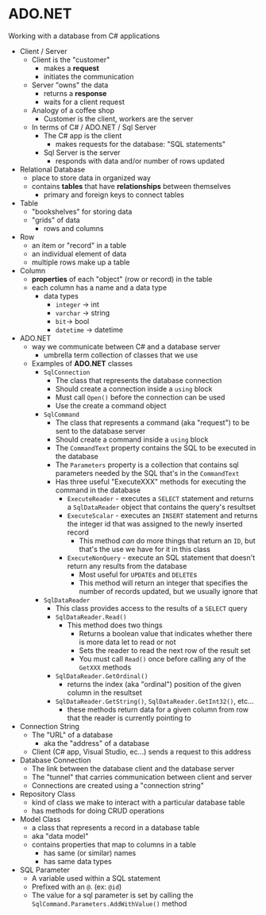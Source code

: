 # ADO<span>.</span>NET

Working with a database from C# applications

* Client / Server
  * Client is the "customer"
    * makes a **request**
    * initiates the communication
  * Server "owns" the data
    * returns a **response**
    * waits for a client request 
  * Analogy of a coffee shop
    * Customer is the client, workers are the server
  * In terms of C# / ADO.NET / Sql Server
    * The C# app is the client
      * makes requests for the database: "SQL statements"
    * Sql Server is the server
      * responds with data and/or number of rows updated
* Relational Database
  * place to store data in organized way
  * contains **tables** that have **relationships** between themselves
    * primary and foreign keys to connect tables
* Table
  * "bookshelves" for storing data
  * "grids" of data
    * rows and columns
* Row
  * an item or "record" in a table
  * an individual element of data
  * multiple rows make up a table
* Column
  * **properties** of each "object" (row or record) in the table
  * each column has a name and a data type
    * data types
      * `integer` -> int
      * `varchar` -> string
      * `bit`-> bool
      * `datetime` -> datetime
* ADO<span>.</span>NET
  * way we communicate between C# and a database server
    * umbrella term collection of classes that we use
  * Examples of **ADO<span>.</span>NET** classes
    * `SqlConnection`
      * The class that represents the database connection
      * Should create a connection inside a `using` block
      * Must call `Open()` before the connection can be used
      * Use the create a command object
    * `SqlCommand`
      * The class that represents a command (aka "request") to be sent to the database server
      * Should create a command inside a `using` block
      * The `CommandText` property contains the SQL to be executed in the database
      * The `Parameters` property is a collection that contains sql parameters needed by the SQL that's in the `CommandText`
      * Has three useful "ExecuteXXX" methods for executing the command in the database
        * `ExecuteReader` - executes a `SELECT` statement and returns a `SqlDataReader` object that contains the query's resultset
        * `ExecuteScalar` - executes an `INSERT` statement and returns the integer id that was assigned to the newly inserted record
          * This method _can_ do more things that return an `ID`, but that's the use we have for it in this class
        * `ExecuteNonQuery` - execute an SQL statement that doesn't return any results from the database
          * Most useful for `UPDATE`s and `DELETE`s
          * This method will return an integer that specifies the number of records updated, but we usually ignore that
    * `SqlDataReader`
      * This class provides access to the results of a `SELECT` query
      * `SqlDataReader.Read()` 
        * This method does two things
          * Returns a boolean value that indicates whether there is more data let to read or not
          * Sets the reader to read the next row of the result set
          * You must call `Read()` once before calling any of the `GetXXX` methods
      * `SqlDataReader.GetOrdinal()`
        * returns the index (aka "ordinal") position of the given column in the resultset
      * `SqlDataReader.GetString()`, `SqlDataReader.GetInt32()`, etc...
        * these methods return data for a given column from row that the reader is currently pointing to
* Connection String
  * The "URL" of a database
    * aka the "address" of a database
  * Client (C# app, Visual Studio, ec...) sends a request to this address
* Database Connection
  * The link between the database client and the database server
  * The "tunnel" that carries communication between client and server
  * Connections are created using a "connection string"
* Repository Class
  * kind of class we make to interact with a particular database table
  * has methods for doing CRUD operations
* Model Class
  * a class that represents a record in a database table
  * aka "data model"
  * contains properties that map to columns in a table
    * has same (or similar) names
    * has same data types
* SQL Parameter
  * A variable used within a SQL statement
  * Prefixed with an `@`. (ex: `@id`)
  * The value for a sql parameter is set by calling the `SqlCommand.Parameters.AddWithValue()` method

